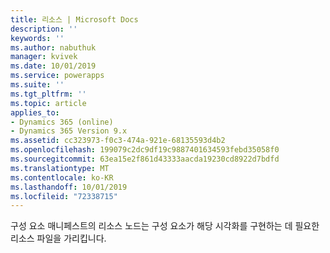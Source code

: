 ```yaml
---
title: 리소스 | Microsoft Docs
description: ''
keywords: ''
ms.author: nabuthuk
manager: kvivek
ms.date: 10/01/2019
ms.service: powerapps
ms.suite: ''
ms.tgt_pltfrm: ''
ms.topic: article
applies_to:
- Dynamics 365 (online)
- Dynamics 365 Version 9.x
ms.assetid: cc323973-f0c3-474a-921e-68135593d4b2
ms.openlocfilehash: 199079c2dc9df19c9887401634593febd35058f0
ms.sourcegitcommit: 63ea15e2f861d43333aacda19230cd8922d7bdfd
ms.translationtype: MT
ms.contentlocale: ko-KR
ms.lasthandoff: 10/01/2019
ms.locfileid: "72338715"
---
```

구성 요소 매니페스트의 리소스 노드는 구성 요소가 해당 시각화를 구현하는 데 필요한 리소스 파일을 가리킵니다.
